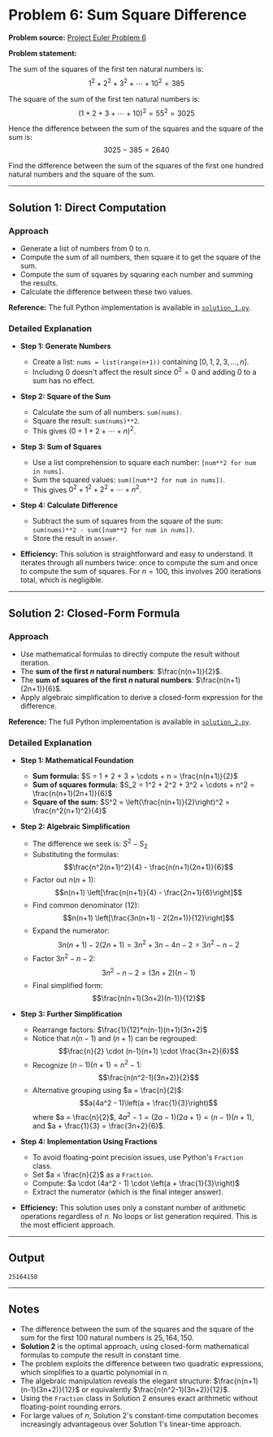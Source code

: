 # Problem 6: Sum Square Difference

**Problem source:** [Project Euler Problem 6](https://projecteuler.net/problem=6)

**Problem statement:**

The sum of the squares of the first ten natural numbers is:
$$1^2 + 2^2 + 3^2 + \cdots + 10^2 = 385$$

The square of the sum of the first ten natural numbers is:
$$(1 + 2 + 3 + \cdots + 10)^2 = 55^2 = 3025$$

Hence the difference between the sum of the squares and the square of the sum is:
$$3025 - 385 = 2640$$

Find the difference between the sum of the squares of the first one hundred natural numbers and the square of the sum.

---

## Solution 1: Direct Computation

### Approach

- Generate a list of numbers from $0$ to $n$.
- Compute the sum of all numbers, then square it to get the square of the sum.
- Compute the sum of squares by squaring each number and summing the results.
- Calculate the difference between these two values.

**Reference:** The full Python implementation is available in [`solution_1.py`](solution_1.py).

### Detailed Explanation

- **Step 1: Generate Numbers**
  - Create a list: `nums = list(range(n+1))` containing $[0, 1, 2, 3, \dots, n]$.
  - Including $0$ doesn't affect the result since $0^2 = 0$ and adding $0$ to a sum has no effect.

- **Step 2: Square of the Sum**
  - Calculate the sum of all numbers: `sum(nums)`.
  - Square the result: `sum(nums)**2`.
  - This gives $(0 + 1 + 2 + \cdots + n)^2$.

- **Step 3: Sum of Squares**
  - Use a list comprehension to square each number: `[num**2 for num in nums]`.
  - Sum the squared values: `sum([num**2 for num in nums])`.
  - This gives $0^2 + 1^2 + 2^2 + \cdots + n^2$.

- **Step 4: Calculate Difference**
  - Subtract the sum of squares from the square of the sum: `sum(nums)**2 - sum([num**2 for num in nums])`.
  - Store the result in `answer`.

- **Efficiency:** This solution is straightforward and easy to understand. It iterates through all numbers twice: once to compute the sum and once to compute the sum of squares. For $n = 100$, this involves $200$ iterations total, which is negligible.

---

## Solution 2: Closed-Form Formula

### Approach

- Use mathematical formulas to directly compute the result without iteration.
- The **sum of the first $n$ natural numbers**: $\frac{n(n+1)}{2}$.
- The **sum of squares of the first $n$ natural numbers**: $\frac{n(n+1)(2n+1)}{6}$.
- Apply algebraic simplification to derive a closed-form expression for the difference.

**Reference:** The full Python implementation is available in [`solution_2.py`](solution_2.py).

### Detailed Explanation

- **Step 1: Mathematical Foundation**
  - **Sum formula:** $S = 1 + 2 + 3 + \cdots + n = \frac{n(n+1)}{2}$
  - **Sum of squares formula:** $S_2 = 1^2 + 2^2 + 3^2 + \cdots + n^2 = \frac{n(n+1)(2n+1)}{6}$
  - **Square of the sum:** $S^2 = \left(\frac{n(n+1)}{2}\right)^2 = \frac{n^2(n+1)^2}{4}$

- **Step 2: Algebraic Simplification**
  - The difference we seek is: $S^2 - S_2$
  - Substituting the formulas:
    $$\frac{n^2(n+1)^2}{4} - \frac{n(n+1)(2n+1)}{6}$$
  - Factor out $n(n+1)$:
    $$n(n+1) \left[\frac{n(n+1)}{4} - \frac{2n+1}{6}\right]$$
  - Find common denominator (12):
    $$n(n+1) \left[\frac{3n(n+1) - 2(2n+1)}{12}\right]$$
  - Expand the numerator:
    $$3n(n+1) - 2(2n+1) = 3n^2 + 3n - 4n - 2 = 3n^2 - n - 2$$
  - Factor $3n^2 - n - 2$:
    $$3n^2 - n - 2 = (3n + 2)(n - 1)$$
  - Final simplified form:
    $$\frac{n(n+1)(3n+2)(n-1)}{12}$$

- **Step 3: Further Simplification**
  - Rearrange factors: $\frac{1}{12}*n(n-1)(n+1)(3n+2)$
  - Notice that $n(n-1)$ and $(n+1)$ can be regrouped:
    $$\frac{n}{2} \cdot (n-1)(n+1) \cdot \frac{3n+2}{6}$$
  - Recognize $(n-1)(n+1) = n^2 - 1$:
    $$\frac{n(n^2-1)(3n+2)}{2}$$
  - Alternative grouping using $a = \frac{n}{2}$:
    $$a(4a^2 - 1)\left(a + \frac{1}{3}\right)$$
    where $a = \frac{n}{2}$, $4a^2 - 1 = (2a-1)(2a+1) = (n-1)(n+1)$, and $a + \frac{1}{3} = \frac{3n+2}{6}$.

- **Step 4: Implementation Using Fractions**
  - To avoid floating-point precision issues, use Python's `Fraction` class.
  - Set $a = \frac{n}{2}$ as a `Fraction`.
  - Compute: $a \cdot (4a^2 - 1) \cdot \left(a + \frac{1}{3}\right)$
  - Extract the numerator (which is the final integer answer).

- **Efficiency:** This solution uses only a constant number of arithmetic operations regardless of $n$. No loops or list generation required. This is the most efficient approach.

---

## Output

```
25164150
```

---

## Notes

- The difference between the sum of the squares and the square of the sum for the first $100$ natural numbers is $25{,}164{,}150$.
- **Solution 2** is the optimal approach, using closed-form mathematical formulas to compute the result in constant time.
- The problem exploits the difference between two quadratic expressions, which simplifies to a quartic polynomial in $n$.
- The algebraic manipulation reveals the elegant structure: $\frac{n(n+1)(n-1)(3n+2)}{12}$ or equivalently $\frac{n(n^2-1)(3n+2)}{12}$.
- Using the `Fraction` class in Solution 2 ensures exact arithmetic without floating-point rounding errors.
- For large values of $n$, Solution 2's constant-time computation becomes increasingly advantageous over Solution 1's linear-time approach.

